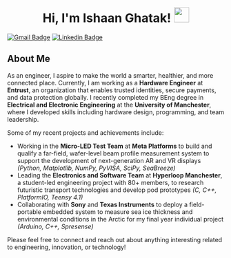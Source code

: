 <h1 align="center"><b>Hi, I'm Ishaan Ghatak!  </b><img src="https://media.giphy.com/media/hvRJCLFzcasrR4ia7z/giphy.gif" width="35"></h1>

[![Gmail Badge](https://img.shields.io/badge/-ishaanghatak@gmail.com-c14438?style=flat-square&logo=Gmail&logoColor=white&link=mailto:ishaanghatak@gmail.com)](mailto:ishaanghatak@gmail.com)
 [![Linkedin Badge](https://img.shields.io/badge/-ishaanghatak-blue?style=flat-square&logo=Linkedin&logoColor=white&link=https://www.linkedin.com/in/ishaanghatak/)](https://www.linkedin.com/in/ishaanghatak/)
 
## About Me
As an engineer, I aspire to make the world a smarter, healthier, and more connected place. Currently, I am working as a **Hardware Engineer** at **Entrust**, an organization that enables trusted identities, secure payments, and data protection globally. I recently completed my BEng degree in **Electrical and Electronic Engineering** at the **University of Manchester**, where I developed skills including hardware design, programming, and team leadership.

Some of my recent projects and achievements include:
- Working in the **Micro-LED Test Team** at **Meta Platforms** to build and qualify a far-field, wafer-level beam profile measurement system to support the development of next-generation AR and VR displays *(Python, Matplotlib, NumPy, PyVISA, SciPy, SeaBreeze)*
- Leading the **Electronics and Software Team** at **Hyperloop Manchester**, a student-led engineering project with 80+ members, to research futuristic transport technologies and develop pod prototypes *(C, C++, PlatformIO, Teensy 4.1)*
- Collaborating with **Sony** and **Texas Instruments** to deploy a field-portable embedded system to measure sea ice thickness and environmental conditions in the Arctic for my final year individual project *(Arduino, C++, Spresense)*

Please feel free to connect and reach out about anything interesting related to engineering, innovation, or technology!
